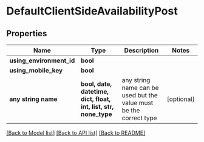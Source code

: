 # DefaultClientSideAvailabilityPost


## Properties
Name | Type | Description | Notes
------------ | ------------- | ------------- | -------------
**using_environment_id** | **bool** |  | 
**using_mobile_key** | **bool** |  | 
**any string name** | **bool, date, datetime, dict, float, int, list, str, none_type** | any string name can be used but the value must be the correct type | [optional]

[[Back to Model list]](../README.md#documentation-for-models) [[Back to API list]](../README.md#documentation-for-api-endpoints) [[Back to README]](../README.md)


